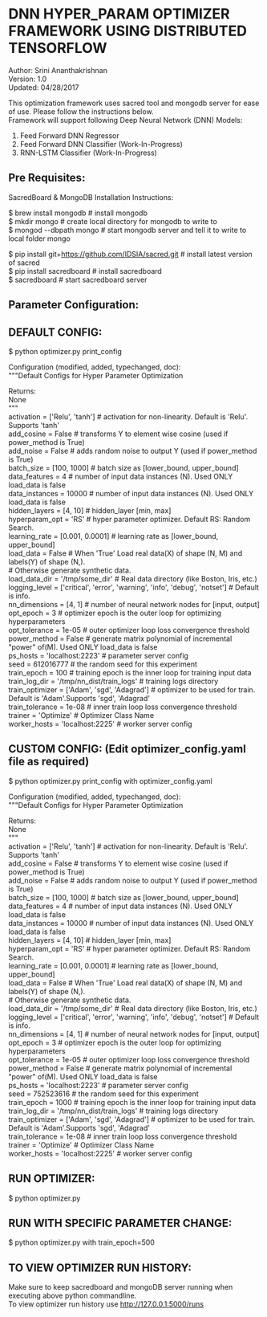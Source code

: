 DNN HYPER_PARAM OPTIMIZER FRAMEWORK USING DISTRIBUTED TENSORFLOW  
================================================================  
Author: Srini Ananthakrishnan  
Version: 1.0  
Updated: 04/28/2017  
  
This optimization framework uses sacred tool and mongodb server for ease of use. Please follow the instructions below.  
Framework will support following Deep Neural Network (DNN) Models:  
1) Feed Forward DNN Regressor  
2) Feed Forward DNN Classifier (Work-In-Progress)  
3) RNN-LSTM Classifier (Work-In-Progress)  
  
Pre Requisites:  
--------------
SacredBoard & MongoDB Installation Instructions:  
  
$ brew install mongodb # install mongodb  
$ mkdir mongo # create local directory for mongodb to write to  
$ mongod --dbpath mongo # start mongodb server and tell it to write to local folder mongo  
  
$ pip install git+https://github.com/IDSIA/sacred.git # install latest version of sacred  
$ pip install sacredboard # install sacredboard  
$ sacredboard # start sacredboard server  
  
Parameter Configuration:  
------------------------  
  
DEFAULT CONFIG:  
--------------  
   
$ python optimizer.py print_config  
  
Configuration (modified, added, typechanged, doc):  
  """Default Configs for Hyper Parameter Optimization  
  
  Returns:  
       None  
  """  
  activation = ['Relu', 'tanh']      # activation for non-linearity. Default is 'Relu'. Supports 'tanh'  
  add_cosine = False                 # transforms Y to element wise cosine (used if power_method is True)  
  add_noise = False                  # adds random noise to output Y (used if power_method is True)  
  batch_size = [100, 1000]           # batch size as [lower_bound, upper_bound]  
  data_features = 4                  # number of input data instances (N). Used ONLY load_data is false  
  data_instances = 10000             # number of input data instances (N). Used ONLY load_data is false  
  hidden_layers = [4, 10]            # hidden_layer [min, max]  
  hyperparam_opt = 'RS'              # hyper parameter optimizer. Default RS: Random Search.  
  learning_rate = [0.001, 0.0001]    # learning rate as [lower_bound, upper_bound]  
  load_data = False                  # When 'True' Load real data(X) of shape (N, M) and labels(Y) of shape (N,).  
                                     # Otherwise generate synthetic data.  
  load_data_dir = '/tmp/some_dir'    # Real data directory (like Boston, Iris, etc.)  
  logging_level = ['critical', 'error', 'warning', 'info', 'debug', 'notset']    # Default is info.  
  nn_dimensions = [4, 1]             # number of neural network nodes for [input, output]  
  opt_epoch = 3                      # optimizer epoch is the outer loop for optimizing hyperparameters  
  opt_tolerance = 1e-05              # outer optimizer loop loss convergence threshold  
  power_method = False               # generate matrix polynomial of incremental "power" of(M). Used ONLY load_data is false  
  ps_hosts = 'localhost:2223'        # parameter server config  
  seed = 612016777                   # the random seed for this experiment  
  train_epoch = 100                  # training epoch is the inner loop for training input data  
  train_log_dir = '/tmp/nn_dist/train_logs'    # training logs directory  
  train_optimizer = ['Adam', 'sgd', 'Adagrad'] # optimizer to be used for train. Default is 'Adam'.Supports 'sgd', 'Adagrad'  
  train_tolerance = 1e-08            # inner train loop loss convergence threshold  
  trainer = 'Optimize'               # Optimizer Class Name  
  worker_hosts = 'localhost:2225'    # worker server config  
  
  CUSTOM CONFIG: (Edit optimizer_config.yaml file as required)  
  -------------  
  $ python optimizer.py print_config with optimizer_config.yaml   
     
Configuration (modified, added, typechanged, doc):  
  """Default Configs for Hyper Parameter Optimization  
  
  Returns:  
       None  
  """  
  activation = ['Relu', 'tanh']      # activation for non-linearity. Default is 'Relu'. Supports 'tanh'  
  add_cosine = False                 # transforms Y to element wise cosine (used if power_method is True)  
  add_noise = False                  # adds random noise to output Y (used if power_method is True)  
  batch_size = [100, 1000]           # batch size as [lower_bound, upper_bound]  
  data_features = 4                  # number of input data instances (N). Used ONLY load_data is false  
  data_instances = 10000             # number of input data instances (N). Used ONLY load_data is false  
  hidden_layers = [4, 10]            # hidden_layer [min, max]  
  hyperparam_opt = 'RS'              # hyper parameter optimizer. Default RS: Random Search.  
  learning_rate = [0.001, 0.0001]    # learning rate as [lower_bound, upper_bound]  
  load_data = False                  # When 'True' Load real data(X) of shape (N, M) and labels(Y) of shape (N,).   
                                     # Otherwise generate synthetic data.  
  load_data_dir = '/tmp/some_dir'    # Real data directory (like Boston, Iris, etc.)  
  logging_level = ['critical', 'error', 'warning', 'info', 'debug', 'notset']    # Default is info.  
  nn_dimensions = [4, 1]             # number of neural network nodes for [input, output]  
  opt_epoch = 3                      # optimizer epoch is the outer loop for optimizing hyperparameters  
  opt_tolerance = 1e-05              # outer optimizer loop loss convergence threshold  
  power_method = False               # generate matrix polynomial of incremental "power" of(M). Used ONLY load_data is false  
  ps_hosts = 'localhost:2223'        # parameter server config  
  seed = 752523616                   # the random seed for this experiment  
  train_epoch = 1000                 # training epoch is the inner loop for training input data  
  train_log_dir = '/tmp/nn_dist/train_logs'    # training logs directory  
  train_optimizer = ['Adam', 'sgd', 'Adagrad'] # optimizer to be used for train. Default is 'Adam'.Supports 'sgd', 'Adagrad'  
  train_tolerance = 1e-08            # inner train loop loss convergence threshold  
  trainer = 'Optimize'               # Optimizer Class Name  
  worker_hosts = 'localhost:2225'    # worker server config  
    
  RUN OPTIMIZER:  
  --------------  
  $ python optimizer.py  
    
  RUN WITH SPECIFIC PARAMETER CHANGE:  
  ----------------------------------  
  $ python optimizer.py with train_epoch=500  
    
  TO VIEW OPTIMIZER RUN HISTORY:  
  -----------------------------  
  Make sure to keep sacredboard and mongoDB server running when executing above python commandline.  
  To view optimizer run history use http://127.0.0.1:5000/runs  
  

  
